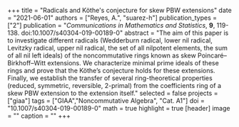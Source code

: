 +++
title = "Radicals and Köthe's conjecture for skew PBW extensions"
date = "2021-06-01"
authors = ["Reyes, A.", "suarez-h"]
publication_types = ["2"]
publication = "*Communications in Mathematics and Statistics*, **9**, 119-138. doi:10.1007/s40304-019-00189-0"
abstract = "The aim of this paper is to investigate different radicals (Wedderburn radical, lower nil radical, Levitzky radical, upper nil radical, the set of all nilpotent elements, the sum of all nil left ideals) of the noncommutative rings known as skew Poincaré–Birkhoff–Witt extensions. We characterize minimal prime ideals of these rings and prove that the Köthe’s conjecture holds for these extensions. Finally, we establish the transfer of several ring-theoretical properties (reduced, symmetric, reversible, 2-primal) from the coefficients ring of a skew PBW extension to the extension itself."
selected = false
projects = ["giaa"]
tags = ["GIAA","Noncommutative Algebra", "Cat. A1"]
doi = "10.1007/s40304-019-00189-0"
math = true
highlight = true
[header]
image = ""
caption = ""
+++
